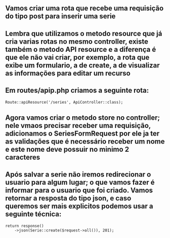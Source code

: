 ## Vamos criar uma rota que recebe uma requisição do tipo post para inserir uma serie

## Lembra que utilizamos o metodo resource que já cria varias rotas no mesmo controller, existe também o metodo API resource e a diferença é que ele não vai criar, por exemplo, a rota que exibe um formulario, a de create, a de visualizar as informações para editar um recurso

## Em routes/apip.php criamos a seguinte rota:

```
Route::apiResource('/series', ApiController::class);

``` 

## Agora vamos criar o metodo store no controller; nele vmaos precisar receber uma requisição, adicionamos o SeriesFormRequest por ele ja ter as validações que é necessário receber um nome e este nome deve possuir no minimo 2 caracteres

## Após salvar a serie não iremos redirecionar o usuario para algum lugar; o que vamos fazer é informar para o usuario que foi criado. Vamos retornar a resposta do tipo json, e caso queremos ser mais explicitos podemos usar a seguinte técnica:

```
return response()
    ->json(Serie::create($request->all()), 201);

```